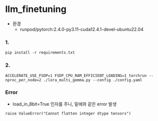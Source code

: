 # llm_finetuning

- 환경
  - runpod/pytorch:2.4.0-py3.11-cuda12.4.1-devel-ubuntu22.04

### 1.
```
pip install -r requirements.txt
```

### 2.
```
ACCELERATE_USE_FSDP=1 FSDP_CPU_RAM_EFFICIENT_LOADING=1 torchrun --nproc_per_node=2 ./lora_multi_gemma.py --config ./config.yaml
```

### Error
- load_in_8bit=True 인자를 주니, 밑에와 같은 error 발생
```
raise ValueError("Cannot flatten integer dtype tensors")
```
